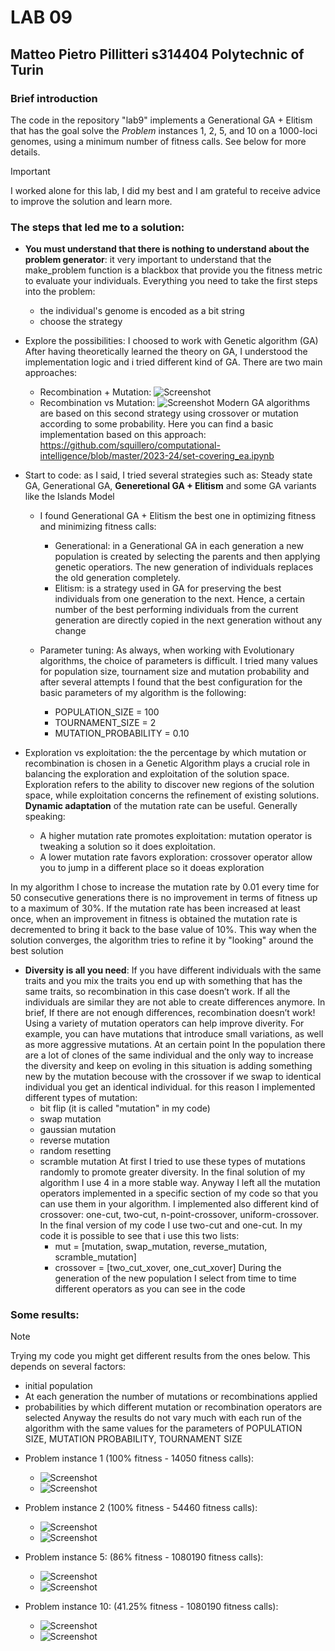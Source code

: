 # LAB 09
## Matteo Pietro Pillitteri s314404 Polytechnic of Turin

### Brief introduction
The code in the repository "lab9" implements a Generational GA + Elitism that has the goal solve the *Problem* instances 1, 2, 5, and 10 on a 1000-loci genomes, using a minimum number of fitness calls. 
See below for more details.
> [!IMPORTANT]
> I worked alone for this lab, I did my best and I am grateful to receive advice to improve the solution and learn more.

### The steps that led me to a solution:

- **You must understand that there is nothing to understand about the problem generator**: it very important to understand that the make_problem function is a blackbox that provide you the fitness metric to evaluate your individuals. Everything you need to take the first steps into the problem:
   - the individual's genome is encoded as a bit string
   - choose the strategy
   
- Explore the possibilities: I choosed to work with Genetic algorithm (GA)  After having theoretically learned the theory on GA, I understood the implementation logic and i tried different kind of GA. There are two main approaches:
  - Recombination + Mutation:
    ![Screenshot](./images/recplusmut.png)
  - Recombination vs Mutation:
    ![Screenshot](./images/recormut.png)
    Modern GA algorithms are based on  this second strategy using crossover or mutation according to some probability. Here you can find a basic implementation based on this approach: https://github.com/squillero/computational-intelligence/blob/master/2023-24/set-covering_ea.ipynb
    
- Start to code: as I said, I tried several strategies such as: Steady state GA, Generational GA, **Generetional GA + Elitism** and some GA variants like the Islands Model
  - I found Generational GA + Elitism the best one in optimizing fitness and minimizing fitness calls:
    - Generational: in a Generational GA in each generation a new population is created by selecting the parents and then applying genetic operatiors. The new generation of individuals replaces the old generation completely. 
    - Elitism: is a strategy used in GA for preserving the best individuals from one generation to the next. Hence, a certain number of the best performing individuals from the current generation are directly copied in the next generation without any change
  
  - Parameter tuning: As always, when working with Evolutionary algorithms, the choice of parameters is difficult. I tried many values for population size, tournament size and mutation probability and after several attempts I found that the best configuration for the basic parameters of my algorithm is the following:
    - POPULATION_SIZE = 100
    -  TOURNAMENT_SIZE = 2
    - MUTATION_PROBABILITY = 0.10

- Exploration vs exploitation: the the percentage by which mutation or recombination is chosen in a Genetic Algorithm plays a crucial role in balancing the exploration and exploitation of the solution space. Exploration refers to the ability to discover new regions of the solution space, while exploitation concerns the refinement of existing solutions.
**Dynamic adaptation** of the mutation rate can be useful. Generally speaking:
  - A higher mutation rate promotes exploitation: mutation operator is tweaking a solution so it does exploitation. 
  - A lower mutation rate favors exploration: crossover operator allow you to jump in a different place so it doeas exploration
  
In my algorithm I chose to increase the mutation rate by 0.01 every time for 50 consecutive generations there is no improvement in terms of fitness up to a maximum of 30%. If the mutation rate has been increased at least once, when an improvement in fitness is obtained the mutation rate is decremented to bring it back to the base value of 10%. 
This way when the solution converges, the algorithm tries to refine it by "looking" around the best solution
    
- **Diversity is all you need**: If you have different individuals with the same traits and you mix the traits you end up with something that has the same traits, so recombination in this case doesn’t work. If all the individuals are similar they are not able to create differences anymore. In brief, If there are not enough differences, recombination doesn’t work! 
Using a variety of mutation operators can help improve diverity. For example, you can have mutations that introduce small variations, as well as more aggressive mutations. At an certain point In the population there are a lot of clones of the same individual and the only way to increase the diversity and keep on evoling in this situation is adding something new by the mutation becouse with the crossover if we swap to identical individual you get an identical individual.
for this reason I implemented different types of mutation:
   - bit flip (it is called "mutation" in my code)
   - swap mutation
   - gaussian mutation
   - reverse mutation
   - random resetting
   - scramble mutation
At first I tried to use these types of mutations randomly to promote greater diversity. In the final solution of my algorithm I use 4 in a more stable way. Anyway I left all the mutation operators implemented in a specific section of my code so that you can use them in your algorithm.
I implemented also different kind of crossover: one-cut, two-cut, n-point-crossover, uniform-crossover. In the final version of my code I use two-cut and one-cut. 
In my code it is possible to see that i use this two lists:
     - mut = [mutation, swap_mutation, reverse_mutation, scramble_mutation]
     - crossover = [two_cut_xover, one_cut_xover]
During the generation of the new population I select from time to time different operators as you can see in the code

### Some results:
> [!NOTE]
> Trying my code you might get different results from the ones below. This depends on several factors:
> - initial population
> - At each generation the number of mutations or recombinations applied
> - probabilities by which different mutation or recombination operators are selected 
> Anyway the results do not vary much with each run of the algorithm with the same values for the parameters of POPULATION SIZE, MUTATION PROBABILITY, TOURNAMENT SIZE

- Problem instance 1 (100% fitness - 14050 fitness calls):
     - ![Screenshot](./images/GRAPH1.png)
     - ![Screenshot](./images/PREST1.png)
  
- Problem instance 2 (100% fitness - 54460 fitness calls):
     - ![Screenshot](./images/GRAPH2.png)
     - ![Screenshot](./images/PREST2.png)
  
- Problem instance 5: (86% fitness - 1080190 fitness calls):
     - ![Screenshot](./images/GRAPH5.png)
     - ![Screenshot](./images/PREST5.png)
  
- Problem instance 10: (41.25% fitness - 1080190 fitness calls):
     - ![Screenshot](./images/GRAPH10.png)
     - ![Screenshot](./images/PREST10.png)
